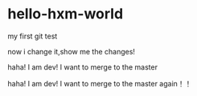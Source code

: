 # hello-hxm-world
my first git test

now i change it,show me the changes!

haha! I am dev! I want to merge to the master

haha! I am dev! I want to merge to the master again！！